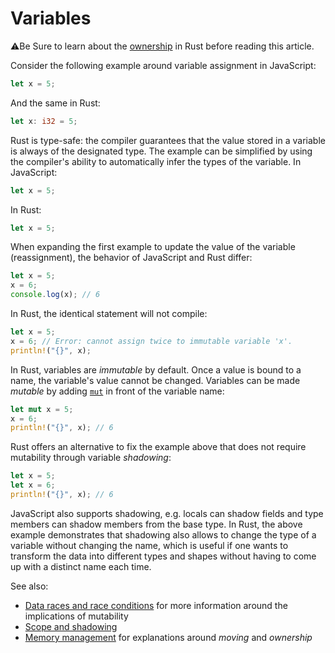# Variables

⚠️Be Sure to learn about the [ownership](https://doc.rust-lang.org/book/ch04-01-what-is-ownership.html) in Rust before reading this article.

Consider the following example around variable assignment in JavaScript:

```js
let x = 5;
```

And the same in Rust:

```rust
let x: i32 = 5;
```

Rust is
type-safe: the compiler guarantees that the value stored in a variable is always
of the designated type. The example can be simplified by using the compiler's
ability to automatically infer the types of the variable. In JavaScript:

```js
let x = 5;
```

In Rust:

```rust
let x = 5;
```

When expanding the first example to update the value of the variable
(reassignment), the behavior of JavaScript and Rust differ:

```js
let x = 5;
x = 6;
console.log(x); // 6
```

In Rust, the identical statement will not compile:

```rust
let x = 5;
x = 6; // Error: cannot assign twice to immutable variable 'x'.
println!("{}", x);
```

In Rust, variables are _immutable_ by default. Once a value is bound to a name,
the variable's value cannot be changed. Variables can be made _mutable_ by
adding [`mut`][mut.rs] in front of the variable name:

```rust
let mut x = 5;
x = 6;
println!("{}", x); // 6
```

Rust offers an alternative to fix the example above that does not require
mutability through variable _shadowing_:

```rust
let x = 5;
let x = 6;
println!("{}", x); // 6
```

JavaScript also supports shadowing, e.g. locals can shadow fields and type members can
shadow members from the base type. In Rust, the above example demonstrates
that shadowing also allows to change the type of a variable without changing
the name, which is useful if one wants to transform the data into different
types and shapes without having to come up with a distinct name each time.

See also:

- [Data races and race conditions] for more information around the implications
  of mutability
- [Scope and shadowing]
- [Memory management][memory-management-section] for explanations around
  _moving_ and _ownership_

[mut.rs]: https://doc.rust-lang.org/std/keyword.mut.html
[memory-management-section]: ../memory-management/index.md
[data races and race conditions]: https://doc.rust-lang.org/nomicon/races.html
[scope and shadowing]: https://doc.rust-lang.org/stable/rust-by-example/variable_bindings/scope.html#scope-and-shadowing
